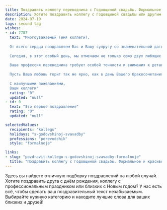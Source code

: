 ```yaml
---
title: Поздравить коллегу переводчика с Годовщиной свадьбы. Формальное и красивое
description: Хотите поздравить коллегу с Годовщиной свадьбы или другим праздником? Наш ИИ создаст незабываемое поздравление, а вы обязательно выделитесь среди других.  
date: 2024-07-19
tags: second tag
wishes:
- id: 7787
  text: "Многоуважаемый (имя коллеги),
  
  От всего сердца поздравляем Вас и Вашу супругу со знаменательной датой - годовщиной Вашей свадьбы!
  
  Сегодня, в этот особый день, мы отмечаем не только союз двух любящих сердец, но и прекрасные итоги Вашей совместной жизни. Вы являетесь примером того, как взаимная поддержка, понимание и любовь делают брак крепким и счастливым.
  
  Ваша профессия переводчика требует особой точности и внимания к деталям. И мы уверены, что эти качества помогли Вам не только в работе, но и в семейной жизни. Вы мастерски находите общий язык между людьми, сглаживая различия и укрепляя отношения.
  
  Пусть Ваша любовь горит так же ярко, как в день Вашего бракосочетания. Пусть Ваша семья растет и крепнет, принося Вам радость и счастье. А Ваш дом всегда будет наполнен гармонией, теплом и взаимным уважением.
  
  С наилучшими пожеланиями,
  Ваши коллеги"
  rating: "0"
  updated: "null"
- id: 0
  text: "Это первое поздравление"
  rating: "0"
  updated: "null"

selectedValues:
  recipients: "kollegu"
  holidays: "s-godovshinoj-svavadby"
  professions: "perevodchik"
  style: "formalnoje"

links:
- slug: "pozdravit-kollegu-s-godovshinoj-svavadby-formalnoje"
  title: "Поздравить коллегу с Годовщиной свадьбы. Формальное и красивое"
---
```


Здесь вы найдете отличную подборку поздравлений на любой случай. 
Хотите поздравить друга с днём рождения, коллегу с профессиональным праздником или близких с Новым годом? У нас есть всё, чтобы сделать ваш поздравительный текст незабываемым. Выбирайте нужную категорию и находите лучшие слова для ваших близких и друзей!
